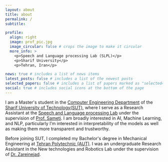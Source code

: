 ```yaml
---
layout: about
title: about
permalink: /
subtitle: 

profile:
  align: right
  image: prof_pic.jpg
  image_circular: false # crops the image to make it circular
  more_info: >
    <p>Speech and Language processing Lab (SLPL)</p>
    <p>Sharif University</p>
    <p>Tehran, Iran</p>

news: true # includes a list of news items
latest_posts: false # includes a list of the newest posts
selected_papers: false # includes a list of papers marked as "selected={true}"
social: true # includes social icons at the bottom of the page
---
```


I am a Master's student in the <a href='https://ce.sharif.edu/'>Computer Engineering Department</a> of the <a href='https://en.sharif.edu/'>Sharif University of Technology(SUT)</a>, where I serve as a Research Assistant at the <a href='https://www.sharif.edu/web/slpl_ce'>Speech and Language processing Lab</a> under the supervision of <a href='https://scholar.google.com/citations?user=ebEhWZwAAAAJ&hl=en&oi=ao'>Prof. Sameti</a>. I am broadly interested in AI, Machine Learning, and NLP, particularly I’m interested in interpretability of the models as well as making them more transparent and trustworthy.

Before joining SUT, I completed my Bachelor's degree in Mechanical Engineering at <a href='https://aut.ac.ir/en'>Tehran Polytechnic (AUT)</a>. I was an undergraduate Research Assistant in the New technologies and Robotics Lab under the supervision of <a href='https://scholar.google.com/citations?user=xx8zwXYAAAAJ&hl=en&oi=ao'>Dr. Zareinejad</a>.


